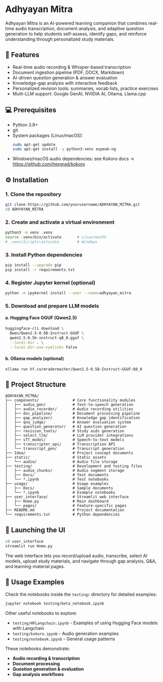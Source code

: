 <!-- 1. Creating the virtual env

    1.1. Pre-requisits:

    - `sudo apt install python3-venv`

    1.2. `python3 -m venv .venv`

    1.3. `source .venv/bin/activate`

    1.4. `deactivate`

2. Install the requirements from the requirements,txt

    `pip install -r requirements.txt`

3. After installing the packages, you need to register your virtual environment as a 

    Jupyter kernel:

    >    `python -m ipykernel install --user --name=your_env_name`

    Replace "your_env_name" with a descriptive name for your environment

4. Creating the audio recorder component (for python) or we can use the android 
recorder API to do so aswell (simply records audio in .mp3 format)

5. Created the transcripter using the Whisper-small model(~1GB space)

6. Creating the Transcripter_API.

7. Install Ollama https://ollama.com/download

    7.1 Install 2 Ollama Models 

    - `ollama pull hf.co/mradermacher/Qwen2.5-0.5B-Instruct-GGUF:Q8_0`

    - `ollama run qwen2.5:0.5b`

8. Requirements to Generate Audio ReCap using kokoro model.
    - `sudo apt-get install espeak-ng -y`
    - For Windows and Mac installation:
        - https://github.com/hexgrad/kokoro?tab=readme-ov-file#advanced-usage

 -->

<!-- New -->
# Adhyayan Mitra

Adhyayan Mitra is an AI-powered learning companion that combines real-time audio transcription, document analysis, and adaptive question generation to help students self-assess, identify gaps, and reinforce understanding through personalized study materials.

## 🚀 Features
- Real-time audio recording & Whisper-based transcription  
- Document ingestion pipeline (PDF, DOCX, Markdown)  
- AI-driven question generation & answer evaluation  
- Knowledge-gap analysis with interactive feedback  
- Personalized revision tools: summaries, vocab lists, practice exercises  
- Multi-LLM support: Google GenAI, NVIDIA AI, Ollama, Llama.cpp  

## 💻 Prerequisites
- Python 3.8+  
- git  
- System packages (Linux/macOS):  
  ```bash
  sudo apt-get update
  sudo apt-get install -y python3-venv espeak-ng
  ```
- Windows/macOS audio dependencies: see Kokoro docs → https://github.com/hexgrad/kokoro  

## ⚙️ Installation

### 1. Clone the repository
```bash
git clone https://github.com/yourusername/ADHYAYAN_MITRA.git
cd ADHYAYAN_MITRA
```

### 2. Create and activate a virtual environment
```bash
python3 -m venv .venv
source .venv/bin/activate       # Linux/macOS
# .venv\Scripts\activate        # Windows
```

### 3. Install Python dependencies
```bash
pip install --upgrade pip
pip install -r requirements.txt
```

### 4. Register Jupyter kernel (optional)
```bash
python -m ipykernel install --user --name=adhyayan_mitra
```

### 5. Download and prepare LLM models

#### a. Hugging Face GGUF (Qwen2.5)
```bash
huggingface-cli download \
  Qwen/Qwen2.5-0.5B-Instruct-GGUF \
  qwen2.5-0.5b-instruct-q8_0.gguf \
  --local-dir . \
  --local-dir-use-symlinks False
```

#### b. Ollama models (optional)
```
ollama run hf.co/mradermacher/Qwen2.5-0.5B-Instruct-GGUF:Q8_0
```

## 📁 Project Structure
```
ADHYAYAN_MITRA/
├── components/               # Core functionality modules
│   ├── audio_gen/            # Text-to-speech generation
│   ├── audio_recorder/       # Audio recording utilities
│   ├── doc_pipeline/         # Document processing pipeline
│   ├── gap_analyzer/         # Knowledge gap identification
│   ├── qna_judge/            # Answer evaluation system
│   ├── question_generator/   # AI question generation
│   ├── revision_tools/       # Study aids generation
│   ├── select_llm/           # LLM provider integrations
│   ├── sTT_model/            # Speech-to-text models
│   ├── transcripter_api/     # Transcription API
│   └── transcript_gen/       # Transcript generation
├── Idea/                     # Project concept documents
├── static/                   # Static assets
│   └── audio/                # Audio file storage
├── testing/                  # Development and testing files
│   ├── audio_chunks/         # Audio segment storage
│   ├── Docs/                 # Test documents
│   └── *.ipynb               # Test notebooks
├── usage/                    # Usage examples
│   ├── Docs/                 # Sample documents
│   └── *.ipynb               # Example notebooks
├── user_interface/           # Streamlit web interface
│   ├── Home.py               # Main dashboard
│   └── pages/                # Feature-specific pages
├── README.md                 # Project documentation
└── requirements.txt          # Python dependencies
```

## 🚀 Launching the UI
```bash
cd user_interface
streamlit run Home.py
```
The web interface lets you record/upload audio, transcribe, select AI models, upload study materials, and navigate through gap analysis, Q&A, and learning-material pages.

## 📖 Usage Examples

Check the notebooks inside the `testing/` directory for detailed examples:

```bash
jupyter notebook testing/beta_notebook.ipynb
```

Other useful notebooks to explore:
- `testing/HFLangchain.ipynb` - Examples of using Hugging Face models with Langchain
- `testing/kokoro.ipynb` - Audio generation examples
- `testing/notebook.ipynb` - General usage patterns

These notebooks demonstrate:
- **Audio recording & transcription**
- **Document processing**
- **Question generation & evaluation**
- **Gap analysis workflows**